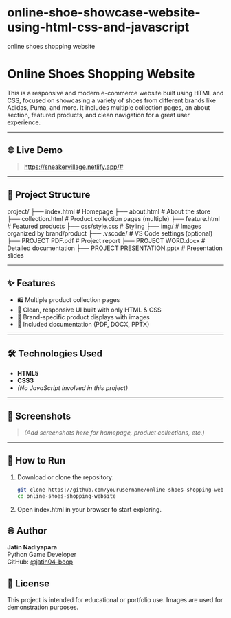 # online-shoe-showcase-website-using-html-css-and-javascript
online shoes shopping website

# Online Shoes Shopping Website

This is a responsive and modern e-commerce website built using HTML and CSS, focused on showcasing a variety of shoes from different brands like Adidas, Puma, and more. It includes multiple collection pages, an about section, featured products, and clean navigation for a great user experience.

---

## 🌐 Live Demo

> https://sneakervillage.netlify.app/#

---

## 📁 Project Structure

project/
├── index.html # Homepage
├── about.html # About the store
├── collection.html # Product collection pages (multiple)
├── feature.html # Featured products
├── css/style.css # Styling
├── img/ # Images organized by brand/product
├── .vscode/ # VS Code settings (optional)
├── PROJECT PDF.pdf # Project report
├── PROJECT WORD.docx # Detailed documentation
├── PROJECT PRESENTATION.pptx # Presentation slides


---

## ✨ Features

- 🛍️ Multiple product collection pages
- 🎨 Clean, responsive UI built with only HTML & CSS
- 👟 Brand-specific product displays with images
- 📄 Included documentation (PDF, DOCX, PPTX)

---

## 🛠️ Technologies Used

- **HTML5**
- **CSS3**
- *(No JavaScript involved in this project)*

---

## 📸 Screenshots

> *(Add screenshots here for homepage, product collections, etc.)*

---

## 🚀 How to Run

1. Download or clone the repository:
   ```bash
   git clone https://github.com/yourusername/online-shoes-shopping-website.git
   cd online-shoes-shopping-website

2. Open index.html in your browser to start exploring.

## 🌐 Author

**Jatin Nadiyapara**  
Python Game Developer  
GitHub: [@jatin04-boop](https://github.com/jatin04-boop)

## 📄 License

This project is intended for educational or portfolio use. Images are used for demonstration purposes.



